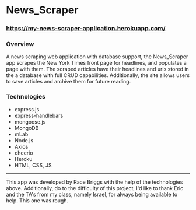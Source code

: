 # News_Scraper

### https://my-news-scraper-application.herokuapp.com/

### Overview

A news scraping web application with database support, the News_Scraper app scrapes the New York Times front page for headlines, and populates a page with them. The scraped articles have their headlines and urls stored in the a database with full CRUD capabilities. Additionally, the site allows users to save articles and archive them for future reading.

### Technologies

* express.js
* express-handlebars
* mongoose.js
* MongoDB
* mLab
* Node.js
* Axios
* cheerio
* Heroku
* HTML, CSS, JS

-------------------------------------------------------------------------------------------------------------------------------------------

This app was developed by Race Briggs with the help of the technologies above. Additionally, do to the difficulty of this project, I'd like to thank Eric and the TA's from my class, namely Israel, for always being available to help. This one was rough.
